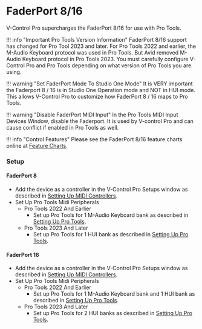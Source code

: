 # FaderPort 8/16

V-Control Pro supercharges the FaderPort 8/16 for use with Pro Tools.

!!! info "Important Pro Tools Version Information"
    FaderPort 8/16 support has changed for Pro Tool 2023 and later. For Pro Tools 2022 and earlier, the M-Audio Keyboard protocol was used in Pro Tools. But Avid removed M-Audio Keyboard protocol in Pro Tools 2023. You must carefully configure V-Control Pro and Pro Tools depending on what version of Pro Tools you are using.

!!! warning "Set FaderPort Mode To Studio One Mode"
    It is VERY important the Faderport 8 / 16 is in Studio One Operation mode and NOT in HUI mode. This allows V-Control Pro to customize how FaderPort 8 / 16 maps to Pro Tools.

!!! warning "Disable FaderPort MIDI Input"
    In the Pro Tools MIDI Input Devices Window, disable the Faderport. It is used by V-control Pro and can cause conflict if enabled in Pro Tools as well.

!!! info "Control Features"
    Please see the FaderPort 8/16 feature charts online at [Feature Charts](https://neyrinck.com/help-category/v-control-pro-help/).


### Setup

#### FaderPort 8
* Add the device as a controller in the V-Control Pro Setups window as described in [Setting Up MIDI Controllers](./midi-controllers.md).
* Set Up Pro Tools Midi Peripherals
    * Pro Tools 2022 And Earlier
        * Set up Pro Tools for 1 M-Audio Keyboard bank as described in [Setting Up Pro Tools](./pro-tools.md).
    * Pro Tools 2023 And Later
        * Set up Pro Tools for 1 HUI bank as described in [Setting Up Pro Tools](./pro-tools.md).


#### FaderPort 16
* Add the device as a controller in the V-Control Pro Setups window as described in [Setting Up MIDI Controllers](./midi-controllers.md).
* Set Up Pro Tools Midi Peripherals
    * Pro Tools 2022 And Earlier
        * Set up Pro Tools for 1 M-Audio Keyboard bank and 1 HUI bank as described in [Setting Up Pro Tools](./pro-tools.md).
    * Pro Tools 2023 And Later
        * Set up Pro Tools for 2 HUI banks as described in [Setting Up Pro Tools](./pro-tools.md).


